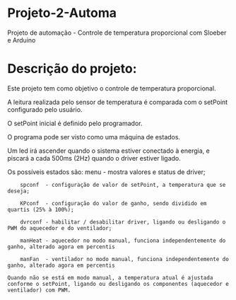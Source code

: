 # Projeto-2-Automa
Projeto de automação - Controle de temperatura proporcional com Sloeber e Arduino

# Descrição do projeto:
  Este projeto tem como objetivo o controle de temperatura proporcional.
  
A leitura realizada pelo sensor de temperatura é comparada com o setPoint configurado pelo usuário.

O setPoint inicial é definido pelo programador.

O programa pode ser visto como uma máquina de estados.

Um led irá ascender quando o sistema estiver conectado à energia, e piscará a cada 500ms (2Hz) quando o driver estiver ligado.
  
  Os possíveis estados são:
		menu 	- mostra valores e status de driver;
		
		spconf 	- configuração de valor de setPoint, a temperatura que se deseja;
		
		KPconf	- configuração do valor de ganho, sendo dividido em quartis (25% à 100%);
		
		dvrconf	- habilitar / desabilitar driver, ligando ou desligando o PWM do aquecedor e do ventilador;
		
		manHeat	- aquecedor no modo manual, funciona independentemente do ganho, alterado agora em percentis
		
		manFan	- ventilador no modo manual, funciona independentemente do ganho, alterado agora em percentis
		
	Quando não se está em modo manual, a temperatura atual é ajustada conforme o setPoint, ligando ou desligando os componentes (aquecedor e ventilador) com PWM.
